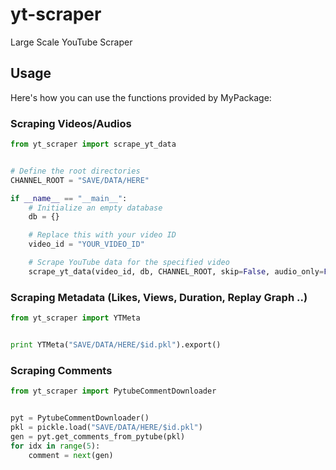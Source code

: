 # yt-scraper
Large Scale YouTube Scraper

## Usage

Here's how you can use the functions provided by MyPackage:


### Scraping Videos/Audios

```python
from yt_scraper import scrape_yt_data


# Define the root directories
CHANNEL_ROOT = "SAVE/DATA/HERE"

if __name__ == "__main__":
    # Initialize an empty database
    db = {}

    # Replace this with your video ID
    video_id = "YOUR_VIDEO_ID"

    # Scrape YouTube data for the specified video
    scrape_yt_data(video_id, db, CHANNEL_ROOT, skip=False, audio_only=False)
```

### Scraping Metadata (Likes, Views, Duration, Replay Graph ..)
```python
from yt_scraper import YTMeta


print YTMeta("SAVE/DATA/HERE/$id.pkl").export()
```

### Scraping Comments
```python
from yt_scraper import PytubeCommentDownloader


pyt = PytubeCommentDownloader()
pkl = pickle.load("SAVE/DATA/HERE/$id.pkl")
gen = pyt.get_comments_from_pytube(pkl)
for idx in range(5):
    comment = next(gen)
```